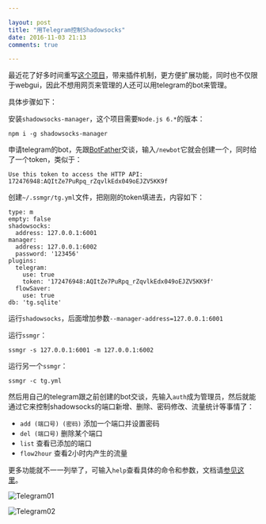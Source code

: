 ```yaml
---

layout: post
title: "用Telegram控制Shadowsocks"
date: 2016-11-03 21:13
comments: true

---
```

最近花了好多时间重写[这个项目](https://github.com/shadowsocks/shadowsocks-manager)，带来插件机制，更方便扩展功能，同时也不仅限于webgui，因此不想用网页来管理的人还可以用telegram的bot来管理。

具体步骤如下：

安装`shadowsocks-manager`，这个项目需要`Node.js 6.*`的版本：

```
npm i -g shadowsocks-manager
```

申请telegram的bot，先跟[BotFather](https://telegram.me/BotFather)交谈，输入`/newbot`它就会创建一个，同时给了一个token，类似于：

```
Use this token to access the HTTP API:
172476948:AQItZe7PuRpq_rZqvlkEdx049oEJZV5KK9f
```

创建`~/.ssmgr/tg.yml`文件，把刚刚的token填进去，内容如下：

```
type: m
empty: false
shadowsocks:
  address: 127.0.0.1:6001
manager:
  address: 127.0.0.1:6002
  password: '123456'
plugins:
  telegram:
    use: true
    token: '172476948:AQItZe7PuRpq_rZqvlkEdx049oEJZV5KK9f'
  flowSaver:
    use: true
db: 'tg.sqlite'
```

运行`shadowsocks`，后面增加参数`--manager-address=127.0.0.1:6001`

运行`ssmgr`：

```
ssmgr -s 127.0.0.1:6001 -m 127.0.0.1:6002
```

运行另一个`ssmgr`：

```
ssmgr -c tg.yml
```

然后用自己的telegram跟之前创建的bot交谈，先输入`auth`成为管理员，然后就能通过它来控制shadowsocks的端口新增、删除、密码修改、流量统计等事情了：

* `add (端口号) (密码)` 添加一个端口并设置密码
* `del (端口号)` 删除某个端口
* `list` 查看已添加的端口
* `flow2hour` 查看2小时内产生的流量

更多功能就不一一列举了，可输入`help`查看具体的命令和参数，文档请[参见这里](https://github.com/shadowsocks/shadowsocks-manager/blob/master/plugins/telegram/README.md)。

![Telegram01](https://github.com/shadowsocks/shadowsocks-manager/blob/master/plugins/telegram/screenshot/telegram01.png)

![Telegram02](https://github.com/shadowsocks/shadowsocks-manager/blob/master/plugins/telegram/screenshot/telegram02.png)
